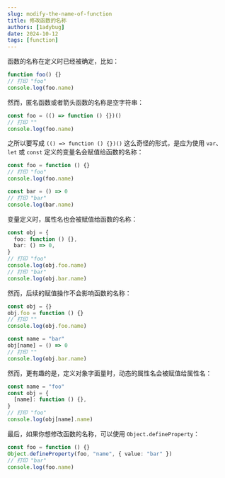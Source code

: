 ```yaml
---
slug: modify-the-name-of-function
title: 修改函数的名称
authors: [1adybug]
date: 2024-10-12
tags: [function]
---
```


函数的名称在定义时已经被确定，比如：

```ts
function foo() {}
// 打印 "foo"
console.log(foo.name)
```

然而，匿名函数或者箭头函数的名称是空字符串：

```ts
const foo = (() => function () {})()
// 打印 ""
console.log(foo.name)
```

之所以要写成 `(() => function () {})()` 这么奇怪的形式，是应为使用 `var`、`let` 或 `const` 定义的变量名会赋值给函数的名称：

```ts
const foo = function () {}
// 打印 "foo"
console.log(foo.name)

const bar = () => 0
// 打印 "bar"
console.log(bar.name)
```

变量定义时，属性名也会被赋值给函数的名称：

```ts
const obj = {
  foo: function () {},
  bar: () => 0,
}
// 打印 "foo"
console.log(obj.foo.name)
// 打印 "bar"
console.log(obj.bar.name)
```

然而，后续的赋值操作不会影响函数的名称：

```ts
const obj = {}
obj.foo = function () {}
// 打印 ""
console.log(obj.foo.name)

const name = "bar"
obj[name] = () => 0
// 打印 ""
console.log(obj.bar.name)
```

然而，更有趣的是，定义对象字面量时，动态的属性名会被赋值给属性名：

```ts
const name = "foo"
const obj = {
  [name]: function () {},
}
// 打印 "foo"
console.log(obj[name].name)
```

最后，如果你想修改函数的名称，可以使用 `Object.defineProperty`：

```ts
const foo = function () {}
Object.defineProperty(foo, "name", { value: "bar" })
// 打印 "bar"
console.log(foo.name)
```
